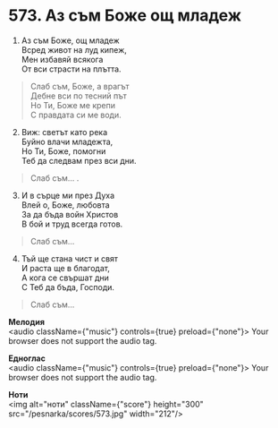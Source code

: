 # 573. Аз съм Боже ощ младеж

1. Аз съм Боже, ощ младеж  
Всред живот на луд кипеж,  
Мен избавяй всякога  
От вси страсти на плътта.  

> Слаб съм, Боже, а врагът  
> Дебне вси по тесний път  
> Но Ти, Боже ме крепи  
> С правдата си ме води.  

2. Виж: светът като река  
Буйно влачи младежта,  
Но Ти, Боже, помогни  
Теб да следвам през вси дни.  

> Слаб съм... .  

3. И в сърце ми през Духа  
Влей о, Боже, любовта  
За да бъда войн Христов  
В бой и труд всегда готов.  

> Слаб съм...  

4. Тъй ще стана чист и свят  
И раста ще в благодат,  
А кога се свършат дни  
С Теб да бъда, Господи.  

> Слаб съм...

**Мелодия**  
<audio className={"music"} controls={true} preload={"none"}>
    <source src="/pesnarka/mp3/573.mp3" type="audio/mpeg"/>
    Your browser does not support the audio tag.
</audio>

**Едноглас**  
<audio className={"music"} controls={true} preload={"none"}>
    <source src="/pesnarka/transp/573.mp3" type="audio/mpeg"/>
    Your browser does not support the audio tag.
</audio>

**Ноти**  
<img alt="ноти" className={"score"} height="300" src="/pesnarka/scores/573.jpg" width="212"/>
